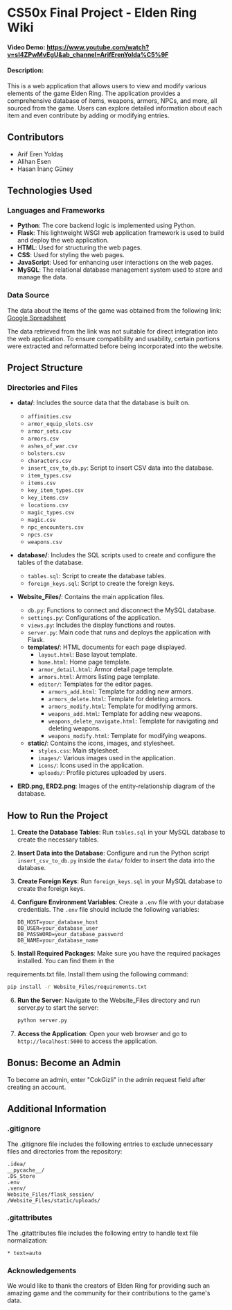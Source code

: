 # CS50x Final Project - Elden Ring Wiki
#### Video Demo:  https://www.youtube.com/watch?v=sI4ZPwMvEgU&ab_channel=ArifErenYolda%C5%9F
#### Description:
This is a web application that allows users to view and modify various elements of the game Elden Ring. The application provides a comprehensive database of items, weapons, armors, NPCs, and more, all sourced from the game. Users can explore detailed information about each item and even contribute by adding or modifying entries.

## Contributors

- Arif Eren Yoldaş
- Alihan Esen
- Hasan İnanç Güney

## Technologies Used

### Languages and Frameworks

- **Python**: The core backend logic is implemented using Python.
- **Flask**: This lightweight WSGI web application framework is used to build  and deploy the web application.
- **HTML**: Used for structuring the web pages.
- **CSS**: Used for styling the web pages.
- **JavaScript**: Used for enhancing user interactions on the web pages.
- **MySQL**: The relational database management system used to store and manage the data.

### Data Source

The data about the items of the game was obtained from the following link:
[Google Spreadsheet](https://docs.google.com/spreadsheets/d/1x6LvzrqA9LWXPbzPZBDG8aL4N3Xc_ZxtEFMWpUxQj5c/edit?gid=1415047826#gid=1415047826)

The data retrieved from the link was not suitable for direct integration into the web application. To ensure compatibility and usability, certain portions were extracted and reformatted before being incorporated into the website.

## Project Structure

### Directories and Files

- **data/**: Includes the source data that the database is built on.
  - `affinities.csv`
  - `armor_equip_slots.csv`
  - `armor_sets.csv`
  - `armors.csv`
  - `ashes_of_war.csv`
  - `bolsters.csv`
  - `characters.csv`
  - `insert_csv_to_db.py`: Script to insert CSV data into the database.
  - `item_types.csv`
  - `items.csv`
  - `key_item_types.csv`
  - `key_items.csv`
  - `locations.csv`
  - `magic_types.csv`
  - `magic.csv`
  - `npc_encounters.csv`
  - `npcs.csv`
  - `weapons.csv`

- **database/**: Includes the SQL scripts used to create and configure the tables of the database.
  - `tables.sql`: Script to create the database tables.
  - `foreign_keys.sql`: Script to create the foreign keys.

- **Website_Files/**: Contains the main application files.
  - `db.py`: Functions to connect and disconnect the MySQL database.
  - `settings.py`: Configurations of the application.
  - `views.py`: Includes the display functions and routes.
  - `server.py`: Main code that runs and deploys the application with Flask.
  - **templates/**: HTML documents for each page displayed.
    - `layout.html`: Base layout template.
    - `home.html`: Home page template.
    - `armor_detail.html`: Armor detail page template.
    - `armors.html`: Armors listing page template.
    - `editor/`: Templates for the editor pages.
      - `armors_add.html`: Template for adding new armors.
      - `armors_delete.html`: Template for deleting armors.
      - `armors_modify.html`: Template for modifying armors.
      - `weapons_add.html`: Template for adding new weapons.
      - `weapons_delete_navigate.html`: Template for navigating and deleting weapons.
      - `weapons_modify.html`: Template for modifying weapons.
  - **static/**: Contains the icons, images, and stylesheet.
    - `styles.css`: Main stylesheet.
    - `images/`: Various images used in the application.
    - `icons/`: Icons used in the application.
    - `uploads/`: Profile pictures uploaded by users.

- **ERD.png, ERD2.png**: Images of the entity-relationship diagram of the database.

## How to Run the Project

1. **Create the Database Tables**:
   Run `tables.sql` in your MySQL database to create the necessary tables.

2. **Insert Data into the Database**:
   Configure and run the Python script `insert_csv_to_db.py` inside the `data/` folder to insert the data into the database.

3. **Create Foreign Keys**:
   Run `foreign_keys.sql` in your MySQL database to create the foreign keys.

4. **Configure Environment Variables**:
   Create a `.env` file with your database credentials. The `.env` file should include the following variables:
   ```env
   DB_HOST=your_database_host
   DB_USER=your_database_user
   DB_PASSWORD=your_database_password
   DB_NAME=your_database_name
   ```

5. **Install Required Packages**:
   Make sure you have the required packages installed. You can find them in the 

requirements.txt file. Install them using the following command:
   ```sh
   pip install -r Website_Files/requirements.txt
   ```

6. **Run the Server**:
   Navigate to the Website_Files directory and run server.py  to start the server:

   ```sh
   python server.py
   ```

7. **Access the Application**:
   Open your web browser and go to `http://localhost:5000` to access the application.

## Bonus: Become an Admin

To become an admin, enter "CokGizli" in the admin request field after creating an account.

## Additional Information

### .gitignore

The .gitignore file includes the following entries to exclude unnecessary files and directories from the repository:
```ignore
.idea/
__pycache__/
.DS_Store
.env
.venv/
Website_Files/flask_session/
/Website_Files/static/uploads/
```

### .gitattributes

The .gitattributes file includes the following entry to handle text file normalization:
```properties
* text=auto
```

### Acknowledgements

We would like to thank the creators of Elden Ring for providing such an amazing game and the community for their contributions to the game's data.
